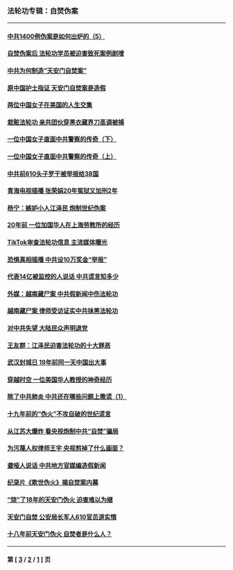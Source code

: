 ### 法轮功专辑：自焚伪案
---
#### [中共1400例伪案是如何出炉的（5）](../../pages/nf5562/n13226831.md?07100430) 
#### [自焚伪案后 法轮功学员被迫害致死案例剧增](../../pages/nf5562/n13190600.md?07100430) 
#### [中共为何制造“天安门自焚案”](../../pages/nf5562/n13183270.md?07100430) 
#### [原中国护士指证 天安门自焚案是造假](../../pages/nf5562/n13172289.md?07100430) 
#### [两位中国女子在美国的人生交集](../../pages/nf5562/n13156138.md?07100430) 
#### [栽赃法轮功 亲共团伙穿黑衣藏界刀高调被捕](../../pages/nf5562/n13073780.md?07100430) 
#### [一位中国女子直面中共警察的传奇（下）](../../pages/nf5562/n12989706.md?07100430) 
#### [一位中国女子直面中共警察的传奇（上）](../../pages/nf5562/n12985072.md?07100430) 
#### [中共前610头子罗干被举报给38国](../../pages/nf5562/n12975419.md?07100430) 
#### [青海电视插播 张荣娟20年冤狱又加刑2年](../../pages/nf5562/n12738166.md?07100430) 
#### [杨宁：嫉妒小人江泽民 炮制世纪伪案](../../pages/nf5562/n12724108.md?07100430) 
#### [20年前 一位加国华人在上海劳教所的经历](../../pages/nf5562/n12707932.md?07100430) 
#### [TikTok审查法轮功信息 主流媒体曝光](../../pages/nf5562/n12362336.md?07100430) 
#### [恐惧真相插播 中共设10万奖金“举报”](../../pages/nf5562/n12306396.md?07100430) 
#### [代表14亿被监控的人说话 中共谎言知多少](../../pages/nf5562/n12297484.md?07100430) 
#### [外媒：越南藏尸案 中共假新闻中伤法轮功](../../pages/nf5562/n12264411.md?07100430) 
#### [越南藏尸案 律师受访证实中共抹黑法轮功](../../pages/nf5562/n12261878.md?07100430) 
#### [对中共失望 大陆民众声明退党](../../pages/nf5562/n12187315.md?07100430) 
#### [王友群：江泽民迫害法轮功的十大罪恶](../../pages/nf5562/n12169074.md?07100430) 
#### [武汉封城日 19年前同一天中国出大事](../../pages/nf5562/n12150901.md?07100430) 
#### [穿越时空  一位美国华人教授的神奇经历](../../pages/nf5562/n12097460.md?07100430) 
#### [除了中共肺炎 中共还在哪些问题上撒谎（1）](../../pages/nf5562/n11955770.md?07100430) 
#### [十九年前的“伪火”不攻自破的世纪谎言](../../pages/nf5562/n11813238.md?07100430) 
#### [从江苏大爆炸 看央视炮制中共“自焚”骗局](../../pages/nf5562/n11140275.md?07100430) 
#### [为污蔑人权律师王宇 央视剪掉了什么画面？](../../pages/nf5562/n11130142.md?07100430) 
#### [聋哑人说话 中共地方官媒编造假新闻](../../pages/nf5562/n11006067.md?07100430) 
#### [纪录片《欺世伪火》揭自焚案内幕](../../pages/nf5562/n11002664.md?07100430) 
#### [“烧”了18年的天安门伪火 迫害难以为继](../../pages/nf5562/n10996660.md?07100430) 
#### [天安门自焚 公安局长军人610官员道实情](../../pages/nf5562/n10997098.md?07100430) 
#### [十八年前天安门伪火 自焚者是什么人？](../../pages/nf5562/n10996556.md?07100430) 

---
#### 第 [ [3](./3.md?07100430) / [2](./2.md?07100430) / [1](./1.md?07100430) ] 页
